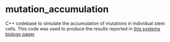 # mutation_accumulation
C++ codebase to simulate the accumulation of mutations in individual stem cells. This code was used to produce the results reported in [this systems biology paper](http://journals.plos.org/ploscompbiol/article?id=10.1371/journal.pcbi.1003802)
